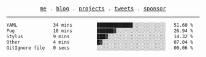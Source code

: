 <p align="center">
  <samp>
    <a href="https://everfu.org">me</a> .
    <a href="https://everfu.org/blog">blog</a> .
    <a href="https://everfu.org/github">projects</a> .
    <a href="https://twitter.com/everfu8">tweets</a> .
    <a href="https://everfu.org/sponsor">sponsor</a>
  </samp>
</p>

---

<!--START_SECTION:waka-->

```txt
YAML             34 mins         █████████████░░░░░░░░░░░░   51.60 %
Pug              18 mins         ██████▓░░░░░░░░░░░░░░░░░░   26.94 %
Stylus           9 mins          ███▓░░░░░░░░░░░░░░░░░░░░░   14.32 %
Other            4 mins          █▓░░░░░░░░░░░░░░░░░░░░░░░   07.04 %
GitIgnore file   0 secs          ░░░░░░░░░░░░░░░░░░░░░░░░░   00.06 %
```

<!--END_SECTION:waka-->
